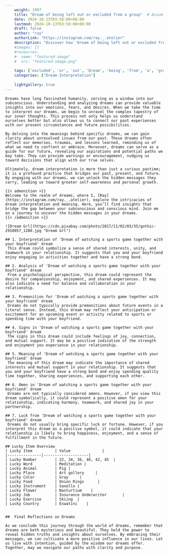 ```yaml
---
    weight: 1997
    title: "Dream of being left out or excluded from a group"  # Assuming 'title' column exists
    date: 2024-10-13T03:58:00+08:00
    lastmod: 2024-10-13T03:58:00+08:00
    draft: false
    author: "ray"
    authorLink: "https://instagram.com/ray._.atelier"
    description: "Discover how 'Dream of being left out or excluded from a group' can interpret your future and uncover its significant meanings in your life."
    #images: []
    #resources:
    #- name: "featured-image"
    #  src: "featured-image.png"
    
    tags: ['excluded', 'or', 'out', 'Dream', 'being', 'from', 'a', 'group', 'left', 'of']
    categories: ["Dream Interpretation"]
    
    lightgallery: true
---
```

    
    Dreams have long fascinated humanity, serving as a window into our subconscious. Understanding and analyzing dreams can provide valuable insights into our emotions, fears, and desires. When we take the time to interpret our dreams, we begin to unravel the complex tapestry of our inner thoughts. This process not only helps us understand ourselves better but also allows us to connect our past experiences with our present circumstances and future possibilities.
    
    By delving into the meanings behind specific dreams, we can gain clarity about unresolved issues from our past. These dreams often reflect our memories, traumas, and lessons learned, reminding us of what we need to confront or embrace. Moreover, dreams can serve as a guide for our future, revealing our aspirations and potential paths we may take. They can provide warnings or encouragement, nudging us toward decisions that align with our true selves.
    
    Ultimately, dream interpretation is more than just a curious pastime; it is a profound practice that bridges our past, present, and future. By engaging with our dreams, we can unlock the hidden messages they carry, leading us toward greater self-awareness and personal growth.
    
    {{< admonition >}}
    Welcome to the realm of dreams, where I, [Ray](https://instagram.com/ray._.atelier), explore the intricacies of dream interpretation and meaning. Here, you’ll find insights that bridge the gap between your subconscious and conscious mind. Join me on a journey to uncover the hidden messages in your dreams.
    {{< /admonition >}}
    
    ![Dream Grl](https://cdn.pixabay.com/photo/2017/11/02/03/35/gothic-2910057_1280.jpg "Dream Grl")
    
    ## 1. Interpretation of 'Dream of watching a sports game together with your boyfriend' dream
     This dream could symbolize a sense of shared interests, unity, and teamwork in your relationship. It suggests that you and your boyfriend enjoy engaging in activities together and have a strong bond.
    
    ## 2. Analysis of 'Dream of watching a sports game together with your boyfriend' dream
     From a psychological perspective, this dream could represent the desire for companionship, enjoyment, and shared experiences. It may also indicate a need for balance and collaboration in your relationship.
    
    ## 3. Premonition for 'Dream of watching a sports game together with your boyfriend' dream
     Dreams do not typically provide premonitions about future events in a literal sense. Instead, this dream may reflect your anticipation or excitement for an upcoming event or activity related to sports or spending time with your boyfriend.
    
    ## 4. Signs in 'Dream of watching a sports game together with your boyfriend' dream
     The signs in this dream could include feelings of joy, connection, and mutual support. It may be a positive indication of the strength and enjoyment you experience in your relationship.
    
    ## 5. Meaning of 'Dream of watching a sports game together with your boyfriend' dream
     The meaning of this dream may indicate the importance of shared interests and mutual support in your relationship. It suggests that you and your boyfriend have a strong bond and enjoy spending quality time together, sharing experiences, and supporting each other.
    
    ## 6. Omen in 'Dream of watching a sports game together with your boyfriend' dream
     Dreams are not typically considered omens. However, if you view this dream symbolically, it could represent a positive omen for your relationship, indicating harmony, teamwork, and shared joy in your partnership.
    
    ## 7. Luck from 'Dream of watching a sports game together with your boyfriend' dream
     Dreams do not usually bring specific luck or fortune. However, if you interpret this dream as a positive symbol, it could indicate that your relationship is likely to bring happiness, enjoyment, and a sense of fulfillment in the future.
    
    ## Lucky Item Overview
    | Lucky Item          | Value              |
    |---------------|--------------------|
    | Lucky Number        | 22, 34, 36, 40, 42, 45  |
    | Lucky Word          | Meditation |
    | Lucky Animal        | Pig |
    | Lucky Place         | Art gallery     |
    | Lucky Color         | Gray     |
    | Lucky Food          | Onion Rings      |
    | Lucky Instrument    | Saxello |
    | Lucky Flower        | Nasturtium    |
    | Lucky Job           | Insurance Underwriter       |
    | Lucky Exercise      | Skiing  |
    | Lucky Country       | Eswatini    |
    
    
    ##  Final Reflections on Dreams
    
    As we conclude this journey through the world of dreams, remember that dreams are both mysterious and beautiful. They hold the power to reveal hidden truths and insights about ourselves. By embracing their messages, we can cultivate a more positive influence in our lives. Let us live with intention, guided by the wisdom our dreams offer. Together, may we navigate our paths with clarity and purpose.
    